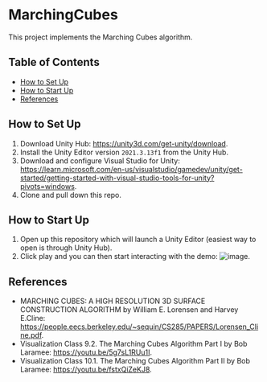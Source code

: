 # MarchingCubes

This project implements the Marching Cubes algorithm. 

## Table of Contents  
* [How to Set Up](#how-to-set-up)
* [How to Start Up](#how-to-start-up)
* [References](#references)

## How to Set Up

1. Download Unity Hub: https://unity3d.com/get-unity/download.
2. Install the Unity Editor version `2021.3.13f1` from the Unity Hub.
3. Download and configure Visual Studio for Unity: https://learn.microsoft.com/en-us/visualstudio/gamedev/unity/get-started/getting-started-with-visual-studio-tools-for-unity?pivots=windows.
4. Clone and pull down this repo. 

## How to Start Up

1. Open up this repository which will launch a Unity Editor (easiest way to open is through Unity Hub).
2. Click play and you can then start interacting with the demo: ![image](https://user-images.githubusercontent.com/47999916/202990127-fb22a676-d56b-4db8-b930-4d66c84f4957.png).

## References

* MARCHING CUBES: A HIGH RESOLUTION 3D SURFACE CONSTRUCTION ALGORITHM by William E. Lorensen and Harvey E.Cline: https://people.eecs.berkeley.edu/~sequin/CS285/PAPERS/Lorensen_Cline.pdf.
* Visualization Class 9.2. The Marching Cubes Algorithm Part I by Bob Laramee: https://youtu.be/5g7sL1RUu1I. 
* Visualization Class 10.1. The Marching Cubes Algorithm Part II by Bob Laramee: https://youtu.be/fstxQiZeKJ8.
